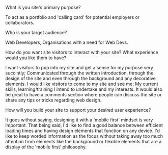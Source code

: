 What is you site's primary purpose?

To act as a portfolio and 'calling card' for potential employers or collaborators.

Who is your target audience?

Web Developers, Organisations with a need for Web Devs.

How do you want site visitors to interact with your site? What experience would you like them to have?

I want visitors to pop into my site and get a sense for my purpose very succintly; Communicated through the written introduction, through the design of the site and even through the background and any decorative elements.
I would like visitors to come to my site and see me; My current skills, learning/training I intend to undertake and my interests. It would also be great to have a comments section where people can discuss the site or share any tips or tricks regarding web design. 

How will you build your site to support your desired user experience?

It goes without saying, designing it with a 'mobile first' mindset is very important. That being said, I'd like to find a good balance between efficient loading times and having design elements that function on any device. I'd like to keep worded information as the focus without taking away too much attention from elements like the background or flexible elements that are a display of the 'mobile first' philosophy.
